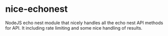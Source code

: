 # nice-echonest
NodeJS echo nest module that nicely handles all the echo nest API methods for API. It including rate limiting and some nice handling of results.
